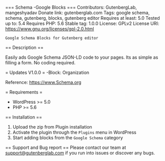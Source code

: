 === Schema -Google Blocks ===
Contributors: GutenbergLab, mangeshyadav
Donate link: gutenberglab.com
Tags: google schema, schema, gutenberg, blocks, gutenberg editor
Requires at least: 5.0
Tested up to: 5.4
Requires PHP: 5.6
Stable tag: 1.0.0
License: GPLv2
License URI: https://www.gnu.org/licenses/gpl-2.0.html
	
	Google Schema Blocks for Gutenberg editor
	
	
== Description ==

Easily ads Google Schema JSON-LD code to your pages. Its as simple as filling a form. No coding required.



= Updates V1.0.0 =
-Block: Organization

Reference: https://www.Schema.org
	 
= Requirements =
	
* WordPress >= 5.0
* PHP >= 5.6
	
== Installation ==
	
1. Upload the zip from Plugin installation
1. Activate the plugin through the `Plugins` menu in WordPress
1. Start adding blocks from the `Google Schema` category
	

	
== Support and Bug report ==
Please contact our team at support@gutenberglab.com if you run into issues or discover any bugs.